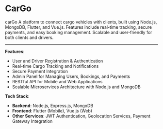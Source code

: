 # CarGo
carGo A platform to connect cargo vehicles with clients, built using Node.js, MongoDB, Flutter, and Vue.js. Features include real-time tracking, secure payments, and easy booking management. Scalable and user-friendly for both clients and drivers.

---
**Features**:
- User and Driver Registration & Authentication
- Real-time Cargo Tracking and Notifications
- Secure Payment Integration
- Admin Panel for Managing Users, Bookings, and Payments
- RESTful API for Mobile and Web Applications
- Scalable Microservices Architecture with Node.js and MongoDB

**Tech Stack**:
- **Backend**: Node.js, Express.js, MongoDB
- **Frontend**: Flutter (Mobile), Vue.js (Web)
- **Other Services**: JWT Authentication, Geolocation Services, Payment Gateway Integration
